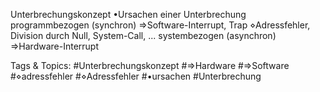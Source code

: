 Unterbrechungskonzept
•Ursachen einer Unterbrechung
programmbezogen (synchron) ⇒Software-Interrupt, Trap
⋄Adressfehler, Division durch Null, System-Call, ...
systembezogen (asynchron) ⇒Hardware-Interrupt

   Tags & Topics:
   #Unterbrechungskonzept
   #⇒Hardware
   #⇒Software
   #⋄adressfehler
   #⋄Adressfehler
   #•ursachen
   #Unterbrechung